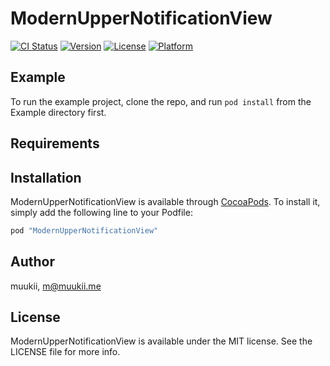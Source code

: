 # ModernUpperNotificationView

[![CI Status](http://img.shields.io/travis/muukii/ModernUpperNotificationView.svg?style=flat)](https://travis-ci.org/muukii/ModernUpperNotificationView)
[![Version](https://img.shields.io/cocoapods/v/ModernUpperNotificationView.svg?style=flat)](http://cocoapods.org/pods/ModernUpperNotificationView)
[![License](https://img.shields.io/cocoapods/l/ModernUpperNotificationView.svg?style=flat)](http://cocoapods.org/pods/ModernUpperNotificationView)
[![Platform](https://img.shields.io/cocoapods/p/ModernUpperNotificationView.svg?style=flat)](http://cocoapods.org/pods/ModernUpperNotificationView)

## Example

To run the example project, clone the repo, and run `pod install` from the Example directory first.

## Requirements

## Installation

ModernUpperNotificationView is available through [CocoaPods](http://cocoapods.org). To install
it, simply add the following line to your Podfile:

```ruby
pod "ModernUpperNotificationView"
```

## Author

muukii, m@muukii.me

## License

ModernUpperNotificationView is available under the MIT license. See the LICENSE file for more info.
